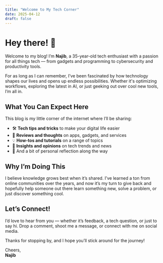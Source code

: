 ```yaml
---
title: "Welcome to My Tech Corner"
date: 2025-04-12
draft: false
---
```


# Hey there! 👋

Welcome to my blog! I’m **Najib**, a 35-year-old tech enthusiast with a passion for all things tech — from gadgets and programming to cybersecurity and productivity tools.

For as long as I can remember, I’ve been fascinated by how technology shapes our lives and opens up endless possibilities. Whether it's optimizing workflows, exploring the latest in AI, or just geeking out over cool new tools, I’m all in.

## What You Can Expect Here

This blog is my little corner of the internet where I’ll be sharing:

- 🛠 **Tech tips and tricks** to make your digital life easier  
- 📱 **Reviews and thoughts** on apps, gadgets, and services  
- 💡 **How-tos and tutorials** on a range of topics  
- 🧠 **Insights and opinions** on tech trends and news  
- 💬 And a bit of personal reflection along the way

## Why I’m Doing This

I believe knowledge grows best when it’s shared. I’ve learned a ton from online communities over the years, and now it’s my turn to give back and hopefully help someone out there learn something new, solve a problem, or just discover something cool.

## Let’s Connect!

I’d love to hear from you — whether it’s feedback, a tech question, or just to say hi. Drop a comment, shoot me a message, or connect with me on social media.

Thanks for stopping by, and I hope you’ll stick around for the journey!

Cheers,  
**Najib**

